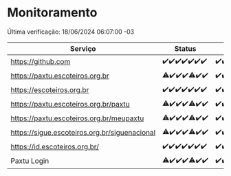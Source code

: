 # Monitoramento

Última verificação: 18/06/2024 06:07:00 -03

|Serviço|Status|Últimas 24h|
|---|---|---|
|https://github.com|<span title="2024-06-11: OK=24">✔️</span><span title="2024-06-12: OK=24">✔️</span><span title="2024-06-13: OK=24">✔️</span><span title="2024-06-14: OK=24">✔️</span><span title="2024-06-15: OK=24">✔️</span><span title="2024-06-16: OK=24">✔️</span><span title="2024-06-17: OK=9">✔️</span>|<span title="17/06/2024 06:08:00 -03 : 200">✔️</span><span title="17/06/2024 07:08:00 -03 : 200">✔️</span><span title="17/06/2024 08:06:00 -03 : 200">✔️</span><span title="17/06/2024 09:12:00 -03 : 200">✔️</span><span title="17/06/2024 10:10:00 -03 : 200">✔️</span><span title="17/06/2024 11:07:00 -03 : 200">✔️</span><span title="17/06/2024 12:07:00 -03 : 200">✔️</span><span title="17/06/2024 13:08:00 -03 : 200">✔️</span><span title="17/06/2024 14:06:00 -03 : 200">✔️</span><span title="17/06/2024 15:09:00 -03 : 200">✔️</span><span title="17/06/2024 16:03:00 -03 : 200">✔️</span><span title="17/06/2024 17:06:00 -03 : 200">✔️</span><span title="17/06/2024 18:06:00 -03 : 200">✔️</span><span title="17/06/2024 19:06:00 -03 : 200">✔️</span><span title="17/06/2024 20:07:00 -03 : 200">✔️</span><span title="17/06/2024 21:33:00 -03 : 200">✔️</span><span title="17/06/2024 22:54:00 -03 : 200">✔️</span><span title="17/06/2024 23:26:00 -03 : 200">✔️</span><span title="18/06/2024 00:08:00 -03 : 200">✔️</span><span title="18/06/2024 01:09:00 -03 : 200">✔️</span><span title="18/06/2024 02:08:00 -03 : 200">✔️</span><span title="18/06/2024 03:10:00 -03 : 200">✔️</span><span title="18/06/2024 04:07:00 -03 : 200">✔️</span><span title="18/06/2024 05:10:00 -03 : 200">✔️</span><span title="18/06/2024 06:07:00 -03 : 200">✔️</span>|
|https://paxtu.escoteiros.org.br|<span title="2024-06-11: OK=23, Falhas=1">⚠️</span><span title="2024-06-12: OK=24">✔️</span><span title="2024-06-13: OK=24">✔️</span><span title="2024-06-14: OK=24">✔️</span><span title="2024-06-15: OK=23, Falhas=1">⚠️</span><span title="2024-06-16: OK=24">✔️</span><span title="2024-06-17: OK=9">✔️</span>|<span title="17/06/2024 06:08:00 -03 : 200">✔️</span><span title="17/06/2024 07:08:00 -03 : 200">✔️</span><span title="17/06/2024 08:06:00 -03 : 200">✔️</span><span title="17/06/2024 09:12:00 -03 : 200">✔️</span><span title="17/06/2024 10:10:00 -03 : 200">✔️</span><span title="17/06/2024 11:07:00 -03 : 200">✔️</span><span title="17/06/2024 12:07:00 -03 : 200">✔️</span><span title="17/06/2024 13:08:00 -03 : 200">✔️</span><span title="17/06/2024 14:06:00 -03 : 200">✔️</span><span title="17/06/2024 15:09:00 -03 : 200">✔️</span><span title="17/06/2024 16:03:00 -03 : 200">✔️</span><span title="17/06/2024 17:06:00 -03 : 200">✔️</span><span title="17/06/2024 18:06:00 -03 : 200">✔️</span><span title="17/06/2024 19:06:00 -03 : 200">✔️</span><span title="17/06/2024 20:07:00 -03 : 200">✔️</span><span title="17/06/2024 21:33:00 -03 : 200">✔️</span><span title="17/06/2024 22:54:00 -03 : 200">✔️</span><span title="17/06/2024 23:26:00 -03 : 200">✔️</span><span title="18/06/2024 00:08:00 -03 : 200">✔️</span><span title="18/06/2024 01:09:00 -03 : 200">✔️</span><span title="18/06/2024 02:08:00 -03 : 200">✔️</span><span title="18/06/2024 03:10:00 -03 : 200">✔️</span><span title="18/06/2024 04:07:00 -03 : 200">✔️</span><span title="18/06/2024 05:10:00 -03 : 200">✔️</span><span title="18/06/2024 06:07:00 -03 : 200">✔️</span>|
|https://escoteiros.org.br|<span title="2024-06-11: OK=24">✔️</span><span title="2024-06-12: OK=24">✔️</span><span title="2024-06-13: OK=24">✔️</span><span title="2024-06-14: OK=24">✔️</span><span title="2024-06-15: OK=24">✔️</span><span title="2024-06-16: OK=24">✔️</span><span title="2024-06-17: OK=9">✔️</span>|<span title="17/06/2024 06:08:00 -03 : 200">✔️</span><span title="17/06/2024 07:08:00 -03 : 200">✔️</span><span title="17/06/2024 08:06:00 -03 : 200">✔️</span><span title="17/06/2024 09:12:00 -03 : 200">✔️</span><span title="17/06/2024 10:10:00 -03 : 200">✔️</span><span title="17/06/2024 11:07:00 -03 : 200">✔️</span><span title="17/06/2024 12:07:00 -03 : 200">✔️</span><span title="17/06/2024 13:08:00 -03 : 200">✔️</span><span title="17/06/2024 14:06:00 -03 : 200">✔️</span><span title="17/06/2024 15:09:00 -03 : 200">✔️</span><span title="17/06/2024 16:03:00 -03 : 200">✔️</span><span title="17/06/2024 17:06:00 -03 : 200">✔️</span><span title="17/06/2024 18:06:00 -03 : 200">✔️</span><span title="17/06/2024 19:06:00 -03 : 200">✔️</span><span title="17/06/2024 20:07:00 -03 : 200">✔️</span><span title="17/06/2024 21:33:00 -03 : 200">✔️</span><span title="17/06/2024 22:54:00 -03 : 200">✔️</span><span title="17/06/2024 23:26:00 -03 : 200">✔️</span><span title="18/06/2024 00:08:00 -03 : 200">✔️</span><span title="18/06/2024 01:09:00 -03 : 200">✔️</span><span title="18/06/2024 02:08:00 -03 : 200">✔️</span><span title="18/06/2024 03:10:00 -03 : 200">✔️</span><span title="18/06/2024 04:07:00 -03 : 200">✔️</span><span title="18/06/2024 05:10:00 -03 : 200">✔️</span><span title="18/06/2024 06:07:00 -03 : 200">✔️</span>|
|https://paxtu.escoteiros.org.br/paxtu|<span title="2024-06-11: OK=23, Falhas=1">⚠️</span><span title="2024-06-12: OK=24">✔️</span><span title="2024-06-13: OK=24">✔️</span><span title="2024-06-14: OK=24">✔️</span><span title="2024-06-15: OK=23, Falhas=1">⚠️</span><span title="2024-06-16: OK=24">✔️</span><span title="2024-06-17: OK=9">✔️</span>|<span title="17/06/2024 06:08:00 -03 : 200">✔️</span><span title="17/06/2024 07:08:00 -03 : 200">✔️</span><span title="17/06/2024 08:06:00 -03 : 200">✔️</span><span title="17/06/2024 09:12:00 -03 : 200">✔️</span><span title="17/06/2024 10:10:00 -03 : 200">✔️</span><span title="17/06/2024 11:07:00 -03 : 200">✔️</span><span title="17/06/2024 12:07:00 -03 : 200">✔️</span><span title="17/06/2024 13:08:00 -03 : 200">✔️</span><span title="17/06/2024 14:06:00 -03 : 200">✔️</span><span title="17/06/2024 15:09:00 -03 : 200">✔️</span><span title="17/06/2024 16:03:00 -03 : 200">✔️</span><span title="17/06/2024 17:06:00 -03 : 200">✔️</span><span title="17/06/2024 18:06:00 -03 : 200">✔️</span><span title="17/06/2024 19:06:00 -03 : 200">✔️</span><span title="17/06/2024 20:07:00 -03 : 200">✔️</span><span title="17/06/2024 21:33:00 -03 : 200">✔️</span><span title="17/06/2024 22:54:00 -03 : 200">✔️</span><span title="17/06/2024 23:26:00 -03 : 200">✔️</span><span title="18/06/2024 00:09:00 -03 : 200">✔️</span><span title="18/06/2024 01:09:00 -03 : 200">✔️</span><span title="18/06/2024 02:08:00 -03 : 200">✔️</span><span title="18/06/2024 03:10:00 -03 : 200">✔️</span><span title="18/06/2024 04:07:00 -03 : 200">✔️</span><span title="18/06/2024 05:10:00 -03 : 200">✔️</span><span title="18/06/2024 06:07:00 -03 : 200">✔️</span>|
|https://paxtu.escoteiros.org.br/meupaxtu|<span title="2024-06-11: OK=23, Falhas=1">⚠️</span><span title="2024-06-12: OK=24">✔️</span><span title="2024-06-13: OK=24">✔️</span><span title="2024-06-14: OK=24">✔️</span><span title="2024-06-15: OK=23, Falhas=1">⚠️</span><span title="2024-06-16: OK=24">✔️</span><span title="2024-06-17: OK=9">✔️</span>|<span title="17/06/2024 06:08:00 -03 : 200">✔️</span><span title="17/06/2024 07:08:00 -03 : 200">✔️</span><span title="17/06/2024 08:06:00 -03 : 200">✔️</span><span title="17/06/2024 09:12:00 -03 : 200">✔️</span><span title="17/06/2024 10:10:00 -03 : 200">✔️</span><span title="17/06/2024 11:07:00 -03 : 200">✔️</span><span title="17/06/2024 12:07:00 -03 : 200">✔️</span><span title="17/06/2024 13:08:00 -03 : 200">✔️</span><span title="17/06/2024 14:06:00 -03 : 200">✔️</span><span title="17/06/2024 15:09:00 -03 : 200">✔️</span><span title="17/06/2024 16:03:00 -03 : 200">✔️</span><span title="17/06/2024 17:06:00 -03 : 200">✔️</span><span title="17/06/2024 18:06:00 -03 : 200">✔️</span><span title="17/06/2024 19:06:00 -03 : 200">✔️</span><span title="17/06/2024 20:07:00 -03 : 200">✔️</span><span title="17/06/2024 21:33:00 -03 : 200">✔️</span><span title="17/06/2024 22:54:00 -03 : 200">✔️</span><span title="17/06/2024 23:26:00 -03 : 200">✔️</span><span title="18/06/2024 00:09:00 -03 : 200">✔️</span><span title="18/06/2024 01:09:00 -03 : 200">✔️</span><span title="18/06/2024 02:08:00 -03 : 200">✔️</span><span title="18/06/2024 03:10:00 -03 : 200">✔️</span><span title="18/06/2024 04:07:00 -03 : 200">✔️</span><span title="18/06/2024 05:10:00 -03 : 200">✔️</span><span title="18/06/2024 06:07:00 -03 : 200">✔️</span>|
|https://sigue.escoteiros.org.br/siguenacional|<span title="2024-06-11: OK=23, Falhas=1">⚠️</span><span title="2024-06-12: OK=24">✔️</span><span title="2024-06-13: OK=24">✔️</span><span title="2024-06-14: OK=24">✔️</span><span title="2024-06-15: OK=23, Falhas=1">⚠️</span><span title="2024-06-16: OK=24">✔️</span><span title="2024-06-17: OK=9">✔️</span>|<span title="17/06/2024 06:08:00 -03 : 200">✔️</span><span title="17/06/2024 07:08:00 -03 : 200">✔️</span><span title="17/06/2024 08:06:00 -03 : 200">✔️</span><span title="17/06/2024 09:12:00 -03 : 200">✔️</span><span title="17/06/2024 10:10:00 -03 : 200">✔️</span><span title="17/06/2024 11:07:00 -03 : 200">✔️</span><span title="17/06/2024 12:07:00 -03 : 200">✔️</span><span title="17/06/2024 13:08:00 -03 : 200">✔️</span><span title="17/06/2024 14:06:00 -03 : 200">✔️</span><span title="17/06/2024 15:09:00 -03 : 200">✔️</span><span title="17/06/2024 16:03:00 -03 : 200">✔️</span><span title="17/06/2024 17:06:00 -03 : 200">✔️</span><span title="17/06/2024 18:07:00 -03 : 200">✔️</span><span title="17/06/2024 19:06:00 -03 : 200">✔️</span><span title="17/06/2024 20:07:00 -03 : 200">✔️</span><span title="17/06/2024 21:33:00 -03 : 200">✔️</span><span title="17/06/2024 22:54:00 -03 : 200">✔️</span><span title="17/06/2024 23:26:00 -03 : 200">✔️</span><span title="18/06/2024 00:09:00 -03 : 200">✔️</span><span title="18/06/2024 01:09:00 -03 : 200">✔️</span><span title="18/06/2024 02:08:00 -03 : 200">✔️</span><span title="18/06/2024 03:10:00 -03 : 200">✔️</span><span title="18/06/2024 04:07:00 -03 : 200">✔️</span><span title="18/06/2024 05:10:00 -03 : 200">✔️</span><span title="18/06/2024 06:07:00 -03 : 200">✔️</span>|
|https://id.escoteiros.org.br/|<span title="2024-06-11: OK=24">✔️</span><span title="2024-06-12: OK=24">✔️</span><span title="2024-06-13: OK=24">✔️</span><span title="2024-06-14: OK=24">✔️</span><span title="2024-06-15: OK=24">✔️</span><span title="2024-06-16: OK=24">✔️</span><span title="2024-06-17: OK=9">✔️</span>|<span title="17/06/2024 06:08:00 -03 : 200">✔️</span><span title="17/06/2024 07:08:00 -03 : 200">✔️</span><span title="17/06/2024 08:06:00 -03 : 200">✔️</span><span title="17/06/2024 09:12:00 -03 : 200">✔️</span><span title="17/06/2024 10:10:00 -03 : 200">✔️</span><span title="17/06/2024 11:07:00 -03 : 200">✔️</span><span title="17/06/2024 12:07:00 -03 : 200">✔️</span><span title="17/06/2024 13:08:00 -03 : 200">✔️</span><span title="17/06/2024 14:06:00 -03 : 200">✔️</span><span title="17/06/2024 15:09:00 -03 : 200">✔️</span><span title="17/06/2024 16:03:00 -03 : 200">✔️</span><span title="17/06/2024 17:06:00 -03 : 200">✔️</span><span title="17/06/2024 18:07:00 -03 : 200">✔️</span><span title="17/06/2024 19:06:00 -03 : 200">✔️</span><span title="17/06/2024 20:07:00 -03 : 200">✔️</span><span title="17/06/2024 21:33:00 -03 : 200">✔️</span><span title="17/06/2024 22:54:00 -03 : 200">✔️</span><span title="17/06/2024 23:26:00 -03 : 200">✔️</span><span title="18/06/2024 00:09:00 -03 : 200">✔️</span><span title="18/06/2024 01:09:00 -03 : 200">✔️</span><span title="18/06/2024 02:08:00 -03 : 200">✔️</span><span title="18/06/2024 03:10:00 -03 : 200">✔️</span><span title="18/06/2024 04:07:00 -03 : 200">✔️</span><span title="18/06/2024 05:10:00 -03 : 200">✔️</span><span title="18/06/2024 06:07:00 -03 : 200">✔️</span>|
|Paxtu Login|<span title="2024-06-11: OK=23, Falhas=1">⚠️</span><span title="2024-06-12: OK=24">✔️</span><span title="2024-06-13: OK=24">✔️</span><span title="2024-06-14: OK=24">✔️</span><span title="2024-06-15: OK=23, Falhas=1">⚠️</span><span title="2024-06-16: OK=24">✔️</span><span title="2024-06-17: OK=9">✔️</span>|<span title="17/06/2024 06:08:00 -03 : 200">✔️</span><span title="17/06/2024 07:08:00 -03 : 200">✔️</span><span title="17/06/2024 08:06:00 -03 : 200">✔️</span><span title="17/06/2024 09:12:00 -03 : 200">✔️</span><span title="17/06/2024 10:10:00 -03 : 200">✔️</span><span title="17/06/2024 11:07:00 -03 : 200">✔️</span><span title="17/06/2024 12:07:00 -03 : 200">✔️</span><span title="17/06/2024 13:08:00 -03 : 200">✔️</span><span title="17/06/2024 14:06:00 -03 : 200">✔️</span><span title="17/06/2024 15:09:00 -03 : 200">✔️</span><span title="17/06/2024 16:03:00 -03 : 200">✔️</span><span title="17/06/2024 17:06:00 -03 : 200">✔️</span><span title="17/06/2024 18:07:00 -03 : 200">✔️</span><span title="17/06/2024 19:06:00 -03 : 200">✔️</span><span title="17/06/2024 20:07:00 -03 : 200">✔️</span><span title="17/06/2024 21:33:00 -03 : 200">✔️</span><span title="17/06/2024 22:54:00 -03 : 200">✔️</span><span title="17/06/2024 23:26:00 -03 : 200">✔️</span><span title="18/06/2024 00:09:00 -03 : 200">✔️</span><span title="18/06/2024 01:09:00 -03 : 200">✔️</span><span title="18/06/2024 02:08:00 -03 : 200">✔️</span><span title="18/06/2024 03:10:00 -03 : 200">✔️</span><span title="18/06/2024 04:07:00 -03 : 200">✔️</span><span title="18/06/2024 05:10:00 -03 : 200">✔️</span><span title="18/06/2024 06:07:00 -03 : 200">✔️</span>|
